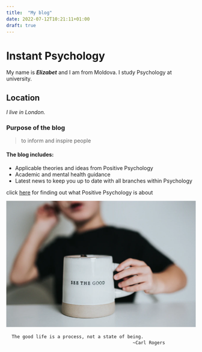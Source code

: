 ```yaml
---
title:  "My blog" 
date: 2022-07-12T10:21:11+01:00
draft: true
---
```


# Instant Psychology

My name is **_Elizabet_** and I am from Moldova.
I study Psychology at university.

## Location

_I live in London._

### Purpose of the blog
> to inform and inspire people


#### The blog includes:

 * Applicable theories and ideas from Positive Psychology
 * Academic and mental health guidance 
 * Latest news to keep you up to date with all branches within Psychology


 click [here](https://www.verywellmind.com/what-is-positive-psychology-2794902) for finding out what Positive Psychology is about

 ![good](good.jpg)

```
  The good life is a process, not a state of being.
                                               ~Carl Rogers

```


